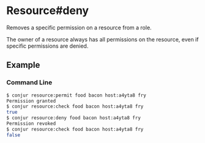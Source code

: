 Resource#deny
=============

Removes a specific permission on a resource from a role. 

The owner of a resource always has all permissions on the resource, even if specific permissions
are denied.

Example
-------

### Command Line

```bash
$ conjur resource:permit food bacon host:a4yta8 fry
Permission granted
$ conjur resource:check food bacon host:a4yta8 fry
true
$ conjur resource:deny food bacon host:a4yta8 fry
Permission revoked
$ conjur resource:check food bacon host:a4yta8 fry
false
```
